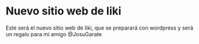 Nuevo sitio web de liki
=======================

Este será el nuevo sitio web de liki, que se preparará con wordpress y será un regalo para mi amigo @JosuGarate